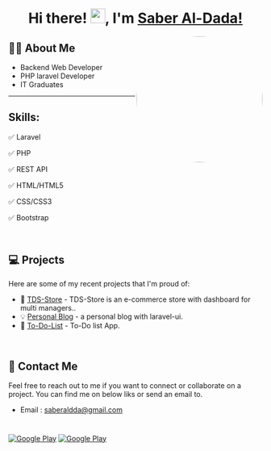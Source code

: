 <!-- <h1> Hi there, I'm Saber Al-Dada 👋 </h1>
 -->
<h1 align="center">Hi there! <img src="https://media.giphy.com/media/hvRJCLFzcasrR4ia7z/giphy.gif" width="29px" height="29px">, I'm <a href="#">Saber Al-Dada!</a></h1>

<img align='right' src="https://media2.giphy.com/media/qgQUggAC3Pfv687qPC/giphy.gif" style="width:250px;border-radius:50%;">
 
## 🙋‍♀️ About Me

- Backend Web Developer
- PHP laravel Developer
- IT Graduates
<hr>

## Skills:

✅ Laravel

✅ PHP

✅ REST API

✅ HTML/HTML5

✅ CSS/CSS3

✅ Bootstrap

<br>
 
## 💻 Projects

Here are some of my recent projects that I'm proud of:

- 🚀 [TDS-Store](https://github.com/saberaldda/TDS-store) - TDS-Store is an e-commerce store with dashboard for multi managers..
- 💡 [Personal Blog](https://github.com/saberaldda/Personal_blog) - a personal blog with laravel-ui.
- 🎨 [To-Do-List](https://github.com/saberaldda/To-Do-List) - To-Do list App.
 
<br>

## 💬 Contact Me

Feel free to reach out to me if you want to connect or collaborate on a project. You can find me on below liks or send an email to.

- Email : saberaldda@gmail.com
#
 
<p><a href="http://Wa.me/970592105521" target="_blank"><img alt="Google Play" src="https://img.shields.io/badge/whatsapp-128C7E.svg?style=for-the-badge&logo=whatsapp&logoColor=white" /></a>
 <a href="https://www.linkedin.com/in/saberaldda" target="_blank"><img alt="Google Play" src="https://img.shields.io/badge/linkedin-0077b5.svg?style=for-the-badge&logo=linkedin&logoColor=white" /></a>
 <!-- <a href="https://www.youtube.com/@thedarksaber0" target="_blank"><img alt="Google Play" src="https://img.shields.io/badge/youtube-FF0000.svg?style=for-the-badge&logo=youtube&logoColor=white" /></a><p> -->
